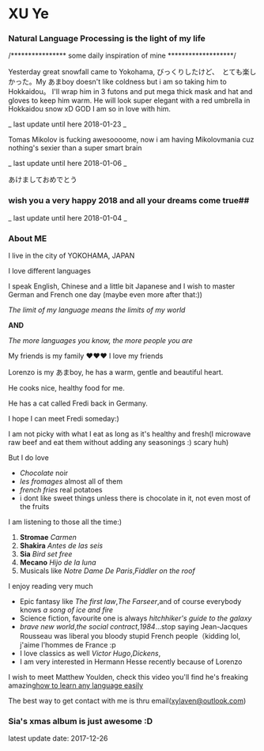 # XU Ye

### Natural Language Processing is the light of my life

/****************  some daily inspiration of mine *******************/

Yesterday great snowfall came to Yokohama, びっくりしたけど、　とても楽しかった。My あまboy doesn't like coldness but i am so taking him to Hokkaidou。 I'll wrap him in 3 futons and put mega thick mask and hat and gloves to keep him warm. He will look super elegant with a red umbrella in Hokkaidou snow xD GOD I am so in love with him.

_ last update until here 2018-01-23 _

Tomas Mikolov is fucking awesoooome, now i am having Mikolovmania cuz nothing's sexier than a super smart brain

_ last update until here 2018-01-06 _

あけましておめでとう

### wish you a very happy 2018 and all your dreams come true##

_ last update until here 2018-01-04 _

### About ME
I live in the city of YOKOHAMA, JAPAN

I love different languages

I speak English, Chinese and a little bit Japanese and I wish to master German and French one day (maybe even more after that:))

*The limit of my language means the limits of my world*

**AND**

*The more languages you know, the more people you are*

My friends is my family ❤️❤️❤️ I love my friends

Lorenzo is my あまboy, he has a warm, gentle and beautiful heart.

He cooks nice, healthy food for me.

He has a cat called Fredi back in Germany.

I hope I can meet Fredi someday:)

I am not picky with what I eat as long as it's healthy and fresh(I microwave raw beef and eat them without adding any seasonings :) scary huh)

But I do love
- *Chocolate* noir
- *les fromages* almost all of them
- *french fries* real potatoes
- i dont like sweet things unless there is chocolate in it, not even most of the fruits

I am listening to those all the time:)
1. **Stromae** *Carmen*
2. **Shakira** *Antes de las seis*
3. **Sia** *Bird set free*
4. **Mecano** *Hijo de la luna*
5. Musicals like *Notre Dame De Paris*,*Fiddler on the roof*

I enjoy reading very much
- Epic fantasy like *The first law*,*The Farseer*,and of course everybody knows *a song of ice and fire*
- Science fiction, favourite one is always *hitchhiker's guide to the galaxy*
- *brave new world*,*the social contract*,*1984*...stop saying Jean-Jacques Rousseau was liberal you bloody stupid French people（kidding lol, j'aime l'hommes de France :p
- I love classics as well *Victor Hugo*,*Dickens*,
- I am very interested in Hermann Hesse recently because of Lorenzo

I wish to meet Matthew Youlden, check this video you'll find he's freaking amazing[how to learn any language easily](https://www.youtube.com/watch?v=Yr_poW-KK1Q)

The best way to get contact with me is thru email(xylaven@outlook.com)

### Sia's xmas album is just awesome :D

latest update date: 2017-12-26
